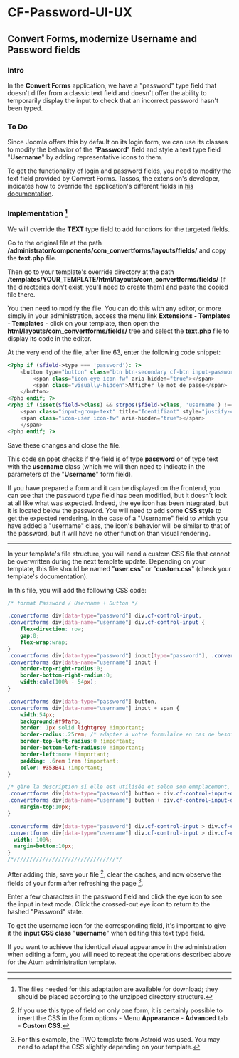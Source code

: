 # CF-Password-UI-UX

## Convert Forms, modernize Username and Password fields

### Intro

In the **Convert Forms** application, we have a "password" type field that doesn't differ from a classic text field and doesn't offer the ability to temporarily display the input to check that an incorrect password hasn't been typed.

### To Do

Since Joomla offers this by default on its login form, we can use its classes to modify the behavior of the "**Password**" field and style a text type field "**Username**" by adding representative icons to them.

To get the functionality of login and password fields, you need to modify the text field provided by Convert Forms.
Tassos, the extension's developer, indicates how to override the application's different fields in [his documentation](https://www.tassos.gr/docs/convert-forms/developers/override-form-ands-layouts-in-your-template#override_a_field_layout).

### Implementation [^1]

We will override the **TEXT** type field to add functions for the targeted fields.

Go to the original file at the path **/administrator/components/com\_convertforms/layouts/fields/** and copy the **text.php** file.

Then go to your template's override directory at the path **/templates/YOUR\_TEMPLATE/html/layouts/com\_convertforms/fields/** (if the directories don't exist, you'll need to create them) and paste the copied file there.

You then need to modify the file. You can do this with any editor, or more simply in your administration, access the menu link **Extensions - Templates - Templates** - click on your template, then open the **html/layouts/com\_convertforms/fields/** tree and select the **text.php** file to display its code in the editor.

At the very end of the file, after line 63, enter the following code snippet:

```php
<?php if ($field->type === 'password'): ?>
    <button type="button" class="btn btn-secondary cf-btn input-password-toggle" role="switch" aria-checked="false">
        <span class="icon-eye icon-fw" aria-hidden="true"></span>
        <span class="visually-hidden">Afficher le mot de passe</span>
    </button>
<?php endif; ?>
<?php if (isset($field->class) && strpos($field->class, 'username') !== false): ?>
    <span class="input-group-text" title="Identifiant" style="justify-content:center;">
    <span class="icon-user icon-fw" aria-hidden="true"></span>
    </span> 
<?php endif; ?>
```

Save these changes and close the file.

This code snippet checks if the field is of type **password** or of type text with the **username** class (which we will then need to indicate in the parameters of the "**Username**" form field).

If you have prepared a form and it can be displayed on the frontend, you can see that the password type field has been modified, but it doesn't look at all like what was expected.
Indeed, the eye icon has been integrated, but it is located below the password. You will need to add some **CSS style** to get the expected rendering.
In the case of a "Username" field to which you have added a "username" class, the icon's behavior will be similar to that of the password, but it will have no other function than visual rendering.

-----

In your template's file structure, you will need a custom CSS file that cannot be overwritten during the next template update. Depending on your template, this file should be named "**user.css**" or "**custom.css**" (check your template's documentation).

In this file, you will add the following CSS code:

```css
/* format Password / Username + Button */

.convertforms div[data-type="password"] div.cf-control-input,
.convertforms div[data-name="username"] div.cf-control-input {
    flex-direction: row;
    gap:0;
    flex-wrap:wrap;
}
.convertforms div[data-type="password"] input[type="password"], .convertforms div[data-type="password"] input[type="text"],
.convertforms div[data-name="username"] input {
    border-top-right-radius:0;
    border-bottom-right-radius:0;
    width:calc(100% - 54px);
}

.convertforms div[data-type="password"] button,
.convertforms div[data-name="username"] input + span {
    width:54px;
    background:#f9fafb;
    border: 1px solid lightgrey !important;
    border-radius:.25rem; /* adaptez à votre formulaire en cas de besoin */
    border-top-left-radius:0 !important;
    border-bottom-left-radius:0 !important;
    border-left:none !important;
    padding: .6rem 1rem !important;
    color: #353B41 !important;
}

/* gère la description si elle est utilisée et selon son emmplacement, avant ou après le champ */
.convertforms div[data-type="password"] button + div.cf-control-input-desc,
.convertforms div[data-name="username"] button + div.cf-control-input-desc {
    margin-top:10px;
}

.convertforms div[data-type="password"] div.cf-control-input > div.cf-control-input-desc,
.convertforms div[data-type="username"] div.cf-control-input > div.cf-control-input-desc {
  width: 100%;
  margin-bottom:10px;
}
/*////////////////////////////////*/
```

After adding this, save your file [^2], clear the caches, and now observe the fields of your form after refreshing the page [^3].

Enter a few characters in the password field and click the eye icon to see the input in text mode. Click the crossed-out eye icon to return to the hashed "Password" state.

To get the username icon for the corresponding field, it's important to give it the **input CSS class** "**username**" when editing this text type field.

If you want to achieve the identical visual appearance in the administration when editing a form, you will need to repeat the operations described above for the Atum administration template.

-----

[^1]:
    The files needed for this adaptation are available for download; they should be placed according to the unzipped directory structure.

[^2]:
    If you use this type of field on only one form, it is certainly possible to insert the CSS in the form options - Menu **Appearance** - **Advanced** tab - **Custom CSS**.

[^3]:
    For this example, the TWO template from Astroid was used. You may need to adapt the CSS slightly depending on your template.
